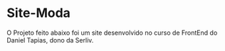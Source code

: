 # Site-Moda
 O Projeto feito abaixo foi um site desenvolvido no curso de FrontEnd do Daniel Tapias, dono da Serliv.
